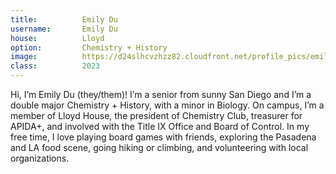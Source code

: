```yaml
---
title:          Emily Du 
username:       Emily Du 
house:          Lloyd
option:         Chemistry + History
image:          https://d24slhcvzhzz82.cloudfront.net/profile_pics/emily_du.jpg
class:          2023
---
```


Hi, I’m Emily Du (they/them)! I’m a senior from sunny San Diego and I’m a double major Chemistry + History, with a minor in Biology. On campus, I’m a member of Lloyd House, the president of Chemistry Club, treasurer for APIDA+, and involved with the Title IX Office and Board of Control. In my free time, I love playing board games with friends, exploring the Pasadena and LA food scene, going hiking or climbing, and volunteering with local organizations.
